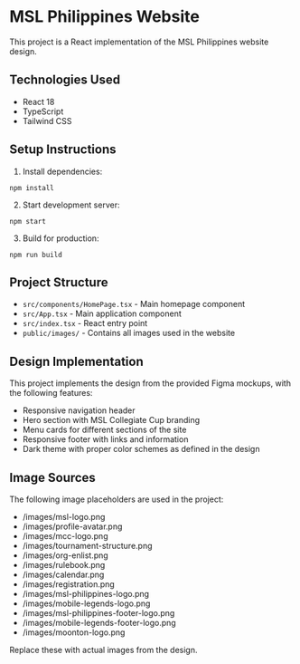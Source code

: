 # MSL Philippines Website

This project is a React implementation of the MSL Philippines website design.

## Technologies Used

- React 18
- TypeScript
- Tailwind CSS

## Setup Instructions

1. Install dependencies:
```
npm install
```

2. Start development server:
```
npm start
```

3. Build for production:
```
npm run build
```

## Project Structure

- `src/components/HomePage.tsx` - Main homepage component
- `src/App.tsx` - Main application component
- `src/index.tsx` - React entry point
- `public/images/` - Contains all images used in the website

## Design Implementation

This project implements the design from the provided Figma mockups, with the following features:

- Responsive navigation header
- Hero section with MSL Collegiate Cup branding
- Menu cards for different sections of the site
- Responsive footer with links and information
- Dark theme with proper color schemes as defined in the design

## Image Sources

The following image placeholders are used in the project:

- /images/msl-logo.png
- /images/profile-avatar.png
- /images/mcc-logo.png
- /images/tournament-structure.png
- /images/org-enlist.png
- /images/rulebook.png
- /images/calendar.png
- /images/registration.png
- /images/msl-philippines-logo.png
- /images/mobile-legends-logo.png
- /images/msl-philippines-footer-logo.png
- /images/mobile-legends-footer-logo.png
- /images/moonton-logo.png

Replace these with actual images from the design. 
